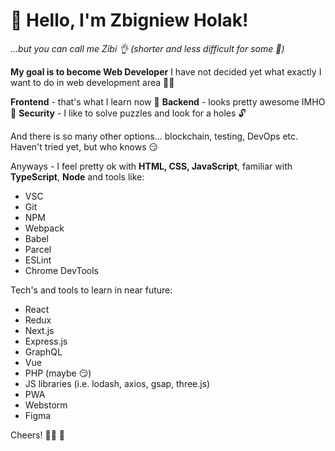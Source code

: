 # 👋 Hello, I'm Zbigniew Holak!
_...but you can call me Zibi 👌 (shorter and less difficult for some 🙊)_

**My goal is to become Web Developer**
I have not decided yet what exactly I want to do in web development area 🤷‍♂️

**Frontend** - that's what I learn now 📖
**Backend** - looks pretty awesome IMHO 🧬
**Security** - I like to solve puzzles and look for a holes 🔓

And there is so many other options... blockchain, testing, DevOps etc. Haven't tried yet, but who knows 😏

Anyways - I feel pretty ok with **HTML, CSS, JavaScript**, familiar with **TypeScript**, **Node** and tools like:
- VSC
- Git
- NPM
- Webpack
- Babel
- Parcel
- ESLint
- Chrome DevTools

Tech's and tools to learn in near future:
- React
- Redux
- Next.js
- Express.js
- GraphQL
- Vue 
- PHP (maybe 😏)
- JS libraries (i.e. lodash, axios, gsap, three.js)
- PWA
- Webstorm
- Figma

Cheers! 👨‍🦲 🤝
